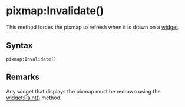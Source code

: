 # pixmap:Invalidate()

This method forces the pixmap to refresh when it is drawn on a [widget](Widget.md).

## Syntax

`pixmap:Invalidate()`

## Remarks

Any widget that displays the pixmap must be redrawn using the [widget:Paint()](Widget_Paint.md) method.